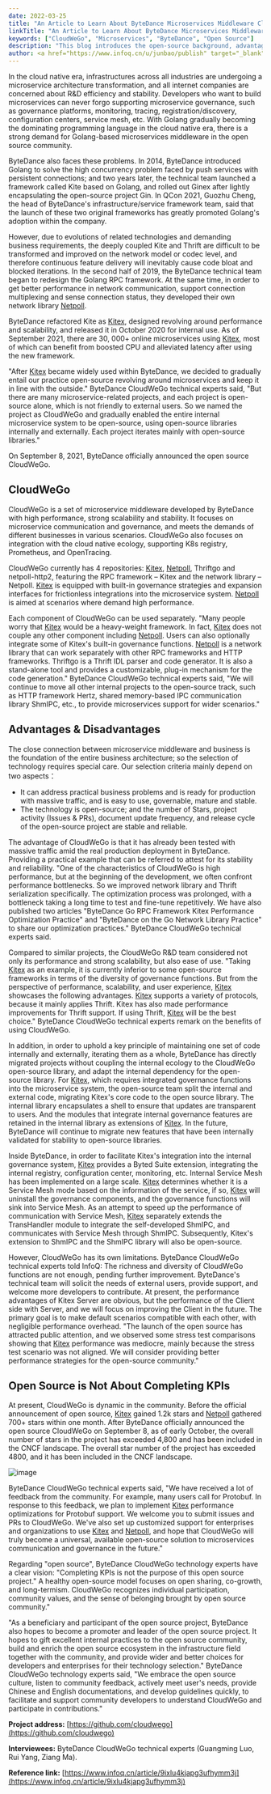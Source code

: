 ```yaml
---
date: 2022-03-25
title: "An Article to Learn About ByteDance Microservices Middleware CloudWeGo"
linkTitle: "An Article to Learn About ByteDance Microservices Middleware CloudWeGo"
keywords: ["CloudWeGo", "Microservices", "ByteDance", "Open Source"]
description: "This blog introduces the open-source background, advantages, limitations and goals of CloudWeGo from an external perspective through interviews."
author: <a href="https://www.infoq.cn/u/junbao/publish" target="_blank">Junbao Zhang</a>
---
```


In the cloud native era, infrastructures across all industries are undergoing a microservice architecture transformation, and all internet companies are concerned about R&D efficiency and stability.
Developers who want to build microservices can never forgo supporting microservice governance, such as governance platforms, monitoring, tracing, registration/discovery, configuration centers, service mesh, etc.
With Golang gradually becoming the dominating programming language in the cloud native era, there is a strong demand for Golang-based microservices middleware in the open source community.

ByteDance also faces these problems. In 2014, ByteDance introduced Golang to solve the high concurrency problem faced by push services with persistent connections;
and two years later, the technical team launched a framework called Kite based on Golang, and rolled out Ginex after lightly encapsulating the open-source project Gin.
In QCon 2021, Guozhu Cheng, the head of ByteDance's infrastructure/service framework team, said that the launch of these two original frameworks has greatly promoted Golang's adoption within the company.

However, due to evolutions of related technologies and demanding business requirements, the deeply coupled Kite and Thrift are difficult to be transformed and improved on the network model or codec level,
and therefore continuous feature delivery will inevitably cause code bloat and blocked iterations. In the second half of 2019, the ByteDance technical team began to redesign the Golang RPC framework.
At the same time, in order to get better performance in network communication, support connection multiplexing and sense connection status, they developed their own network library [Netpoll][Netpoll].

ByteDance refactored Kite as [Kitex][Kitex], designed revolving around performance and scalability, and released it in October 2020 for internal use.
As of September 2021, there are 30, 000+ online microservices using [Kitex][Kitex], most of which can benefit from boosted CPU and alleviated latency after using the new framework.

"After [Kitex][Kitex] became widely used within ByteDance, we decided to gradually entail our practice open-source revolving around microservices and keep it in line with the outside."
ByteDance CloudWeGo technical experts said, "But there are many microservice-related projects, and each project is open-source alone, which is not friendly to external users.
So we named the project as CloudWeGo and gradually enabled the entire internal microservice system to be open-source, using open-source libraries internally and externally. Each project iterates mainly with open-source libraries."

On September 8, 2021, ByteDance officially announced the open source CloudWeGo.

## CloudWeGo

CloudWeGo is a set of microservice middleware developed by ByteDance with high performance, strong scalability and stability.
It focuses on microservice communication and governance, and meets the demands of different businesses in various scenarios.
CloudWeGo also focuses on integration with the cloud native ecology, supporting K8s registry, Prometheus, and OpenTracing.

CloudWeGo currently has 4 repositories: [Kitex][Kitex], [Netpoll][Netpoll], Thriftgo and netpoll-http2, featuring the RPC framework – Kitex and the network library – Netpoll.
[Kitex][Kitex] is equipped with built-in governance strategies and expansion interfaces for frictionless integrations into the microservice system. [Netpoll][Netpoll] is aimed at scenarios where demand high performance.

Each component of CloudWeGo can be used separately. "Many people worry that [Kitex][Kitex] would be a heavy-weight framework. In fact, [Kitex][Kitex] does not couple any other component including [Netpoll][Netpoll].
Users can also optionally integrate some of Kitex's built-in governance functions. [Netpoll][Netpoll] is a network library that can work separately with other RPC frameworks and HTTP frameworks.
Thriftgo is a Thrift IDL parser and code generator. It is also a stand-alone tool and provides a customizable, plug-in mechanism for the code generation."
ByteDance CloudWeGo technical experts said, "We will continue to move all other internal projects to the open-source track, such as HTTP framework Hertz, shared memory-based IPC communication library ShmIPC, etc., to provide microservices support for wider scenarios."

## Advantages & Disadvantages

The close connection between microservice middleware and business is the foundation of the entire business architecture; so the selection of technology requires special care. Our selection criteria mainly depend on two aspects：

- It can address practical business problems and is ready for production with massive traffic, and is easy to use, governable, mature and stable.
- The technology is open-source; and the number of Stars, project activity (Issues & PRs), document update frequency, and release cycle of the open-source project are stable and reliable.

The advantage of CloudWeGo is that it has already been tested with massive traffic amid the real production deployment in ByteDance. Providing a practical example that can be referred to attest for its stability and reliability.
"One of the characteristics of CloudWeGo is high performance, but at the beginning of the development, we often confront performance bottlenecks. So we improved network library and Thrift serialization specifically.
The optimization process was prolonged, with a bottleneck taking a long time to test and fine-tune repetitively. We have also published two articles "ByteDance Go RPC Framework Kitex Performance Optimization Practice"
and "ByteDance on the Go Network Library Practice" to share our optimization practices." ByteDance CloudWeGo technical experts said.

Compared to similar projects, the CloudWeGo R&D team considered not only its performance and strong scalability, but also ease of use. "Taking [Kitex][Kitex] as an example, it is currently inferior to some open-source frameworks in terms of the diversity of governance functions.
But from the perspective of performance, scalability, and user experience, [Kitex][Kitex] showcases the following advantages. [Kitex][Kitex] supports a variety of protocols, because it mainly applies Thrift. Kitex has also made performance improvements for Thrift support.
If using Thrift, [Kitex][Kitex] will be the best choice." ByteDance CloudWeGo technical experts remark on the benefits of using CloudWeGo.

In addition, in order to uphold a key principle of maintaining one set of code internally and externally, iterating them as a whole,
ByteDance has directly migrated projects without coupling the internal ecology to the CloudWeGo open-source library, and adapt the internal dependency for the open-source library.
For [Kitex][Kitex], which requires integrated governance functions into the microservice system, the open-source team split the internal and external code, migrating Kitex's core code to the open source library.
The internal library encapsulates a shell to ensure that updates are transparent to users. And the modules that integrate internal governance features are retained in the internal library as extensions of [Kitex][Kitex].
In the future, ByteDance will continue to migrate new features that have been internally validated for stability to open-source libraries.

Inside ByteDance, in order to facilitate Kitex's integration into the internal governance system, [Kitex][Kitex] provides a Byted Suite extension, integrating the internal registry, configuration center, monitoring, etc.
Internal Service Mesh has been implemented on a large scale. [Kitex][Kitex] determines whether it is a Service Mesh mode based on the information of the service, if so, [Kitex][Kitex] will uninstall the governance components, and the governance functions will sink into Service Mesh.
As an attempt to speed up the performance of communication with Service Mesh, [Kitex][Kitex] separately extends the TransHandler module to integrate the self-developed ShmIPC, and communicates with Service Mesh through ShmIPC.
Subsequently, Kitex's extension to ShmIPC and the ShmIPC library will also be open-source.

However, CloudWeGo has its own limitations. ByteDance CloudWeGo technical experts told InfoQ: The richness and diversity of CloudWeGo functions are not enough, pending further improvement.
ByteDance's technical team will solicit the needs of external users, provide support, and welcome more developers to contribute. At present, the performance advantages of Kitex Server are obvious, but the performance of the Client side with Server, and we will focus on improving the Client in the future.
The primary goal is to make default scenarios compatible with each other, with negligible performance overhead. "The launch of the open source has attracted public attention, and we observed some stress test comparisons showing that [Kitex][Kitex] performance was mediocre,
mainly because the stress test scenario was not aligned. We will consider providing better performance strategies for the open-source community."

## Open Source is Not About Completing KPIs

At present, CloudWeGo is dynamic in the community. Before the official announcement of open source, [Kitex][Kitex] gained 1.2k stars and [Netpoll][Netpoll] gathered 700+ stars within one month.
After ByteDance officially announced the open source CloudWeGo on September 8, as of early October, the overall number of stars in the project has exceeded 4,800 and has been included in the CNCF landscape.
The overall star number of the project has exceeded 4800, and it has been included in the CNCF landscape.

![image](/img/blog/article_to_learn_about_CloudWeGo/image.png)

ByteDance CloudWeGo technical experts said, "We have received a lot of feedback from the community. For example, many users call for Protobuf.
In response to this feedback, we plan to implement [Kitex][Kitex] performance optimizations for Protobuf support. We welcome you to submit issues and PRs to CloudWeGo.
We've also set up customized support for enterprises and organizations to use [Kitex][Kitex] and [Netpoll][Netpoll], and hope that CloudWeGo will truly become a universal, available open-source solution to microservices communication and governance in the future."

Regarding "open source", ByteDance CloudWeGo technology experts have a clear vision: "Completing KPIs is not the purpose of this open source project."
A healthy open-source model focuses on open sharing, co-growth, and long-termism. CloudWeGo recognizes individual participation, community values, and the sense of belonging brought by open source community."

"As a beneficiary and participant of the open source project, ByteDance also hopes to become a promoter and leader of the open source project.
It hopes to gift excellent internal practices to the open source community, build and enrich the open source ecosystem in the infrastructure field together with the community,
and provide wider and better choices for developers and enterprises for their technology selection." ByteDance CloudWeGo technology experts said,
"We embrace the open source culture, listen to community feedback, actively meet user's needs, provide Chinese and English documentations, and develop guidelines quickly, to facilitate and support community developers to understand CloudWeGo and participate in contributions."

**Project address:** [https://github.com/cloudwego](https://github.com/cloudwego)

**Interviewees:** ByteDance CloudWeGo technical experts (Guangming Luo, Rui Yang, Ziang Ma).

**Reference link:** [https://www.infoq.cn/article/9ixlu4kjapg3ufhymm3j](https://www.infoq.cn/article/9ixlu4kjapg3ufhymm3j)

[Kitex]: https://github.com/cloudwego/kitex
[Netpoll]: https://github.com/cloudwego/netpoll
[Thriftgo]: https://github.com/cloudwego/thriftgo

